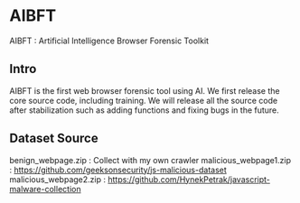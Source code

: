 # AIBFT
AIBFT : Artificial Intelligence Browser Forensic Toolkit

## Intro
AIBFT is the first web browser forensic tool using AI. We first release the core source code, including training. We will release all the source code after stabilization such as adding functions and fixing bugs in the future.


## Dataset Source
benign_webpage.zip : Collect with my own crawler 
malicious_webpage1.zip : https://github.com/geeksonsecurity/js-malicious-dataset
malicious_webpage2.zip : https://github.com/HynekPetrak/javascript-malware-collection
